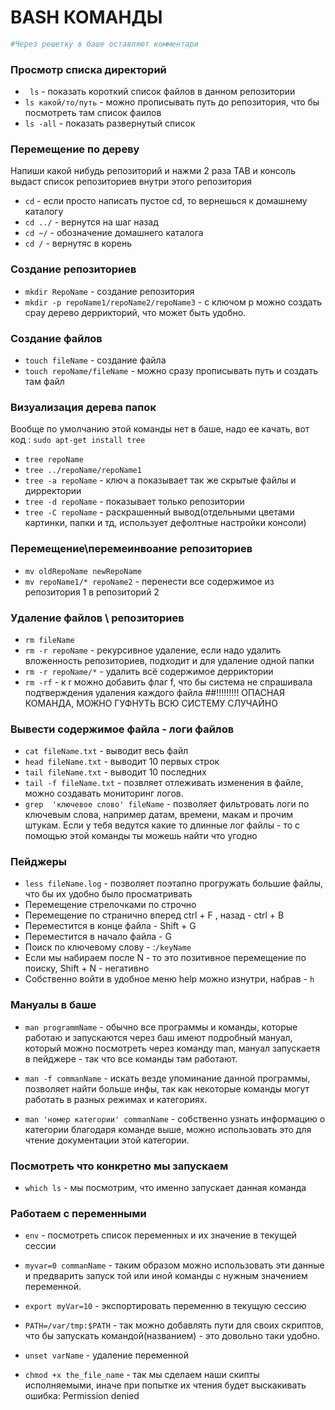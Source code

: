 # BASH КОМАНДЫ
```bash
#Через решетку в баше оставляют комментари
```

### Просмотр списка директорий
* ``` ls``` - показать короткий список файлов в данном репозитории 
* ```ls какой/то/путь``` - можно прописывать путь до репозитория, что бы посмотреть там список фаилов
* ```ls -all``` - показать развернутый список

### Перемещение по дереву
Напиши какой нибудь репозиторий и нажми 2 раза TAB и консоль выдаст список репозиториев внутри этого репозитория

* ```cd``` - если просто написать пустое cd, то вернешься к домашнему каталогу
* ```cd ../``` - вернутся на шаг назад
* ```cd ~/``` - обозначение домашнего каталога
* ```cd /``` -  вернутяс в корень

### Создание репозиториев

* ```mkdir RepoName``` - создание репозитория 
* ```mkdir -p repoName1/repoName2/repoName3``` - с ключом p можно создать срау дерево деррикторий, что может быть удобно.

### Создание файлов

* ```touch fileName``` - создание файла
* ```touch repoName/fileName``` - можно сразу прописывать путь и создать там файл

### Визуализация дерева папок
Вообще по умолчанию этой команды нет в баше, надо ее качать, вот код : ```sudo apt-get install tree```

* ```tree repoName```
* ```tree ../repoName/repoName1```
* ```tree -a repoName``` - ключ a показывает так же скрытые файлы и дирректории
* ```tree -d repoName``` - показывает только репозитории
* ```tree -C repoName``` - раскрашенный вывод(отдельными цветами картинки, папки и тд, использует дефолтные настройки консоли)

### Перемещение\перемеинвоание репозиториев

* ```mv oldRepoName newRepoName```
* ```mv repoName1/* repoName2``` - перенести все содержимое из репозитория 1 в репозиторий 2

### Удаление файлов \ репозиториев

* ```rm fileName```
* ```rm -r repoName``` - рекурсивное удаление, если надо удалить вложенность репозиториев, подходит и для удаление одной папки
* ```rm -r repoName/*``` - удалить всё содержимое дерриктории
* ```rm -rf``` - к r можно добавить флаг f, что бы система не спрашивала подтверждения удаления каждого файла ##!!!!!!!!! ОПАСНАЯ КОМАНДА, МОЖНО ГУФНУТЬ ВСЮ СИСТЕМУ СЛУЧАЙНО


### Вывести содержимое файла - логи файлов

* ```cat fileName.txt``` - выводит весь файл
* ```head fileName.txt``` - выводит 10 первых строк
* ```tail fileName.txt``` - выводит 10 последних
* ```tail -f fileName.txt``` - позвляет отлеживать изменения в файле, можно создавать мониторинг логов.
* ```grep  'ключевое слово' fileName``` - позволяет фильтровать логи по ключевым слова, например датам, времени, макам и прочим штукам. Если у тебя ведутся какие то длинные лог файлы - то с помощью этой команды ты можешь найти что угодно

### Пейджеры

* ```less fileName.log``` - позволяет поэтапно прогружать большие файлы, что бы их удобно было просматривать
* Перемещение стрелочками по строчно
* Перемещение по странично вперед ctrl + F , назад - ctrl + B
* Переместится в конце файла - Shift + G
* Переместится в начало файла - G
* Поиск по ключевому слову - :```/keyName``` 
* Если мы набираем после N - то это позитивное перемещение по поиску, Shift + N - негативно
* Собственно войти в удобное меню help можно изнутри, набрав -  ```h```


### Мануалы в баше

* ```man programmName``` - обычно все программы и команды, которые работаю и запускаются через баш имеют подробный мануал, который можно посмотреть через команду man, мануал запускаетя в пейджере - так что все команды там работают.

* ```man -f commanName``` - искать везде упоминание данной программы, позволяет найти больше инфы, так как некоторые команды могут работать в разных режимах и категориях.

* ```man 'номер категории' commanName``` - собственно узнать информацию о категории благодаря команде выше, можно использовать это для чтение документации этой категории.

### Посмотреть что конкретно мы запускаем

* ```which ls``` - мы посмотрим, что именно запускает данная команда

### Работаем с переменными

* ```env``` - посмотреть список переменных и их значение в текущей сессии
* ```myvar=0 commanName``` - таким образом можно использовать эти данные и предварить запуск той или иной команды с нужным значением переменной.
* ```export myVar=10``` - экспортировать переменню в текущую сессию

* ```PATH=/var/tmp:$PATH``` - так можно добавлять пути для своих скриптов, что бы запускать командой(названием) - это довольно таки удобно.
* ```unset varName``` - удаление переменной
* ```chmod +x the_file_name``` - так мы сделаем наши скипты исполняемыми, иначе при попытке их чтения будет выскакивать ошибка: Permission denied